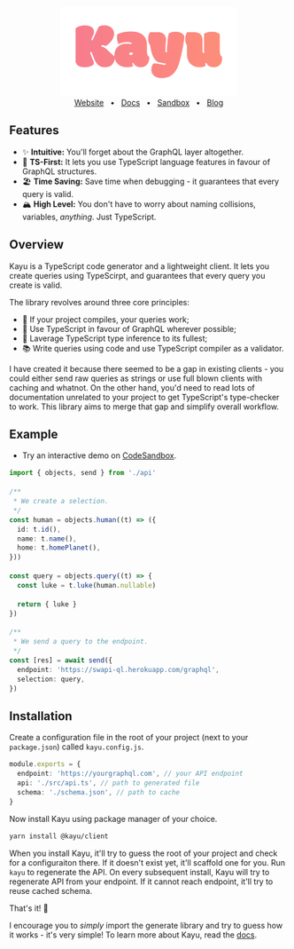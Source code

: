 <div align="center"><img src="media/thumbnail.png" width="320" /></div>

<div align="center">
  <a href="https://kayujs.org/">Website</a>
  <span>&nbsp;&nbsp;•&nbsp;&nbsp;</span>
  <a href="https://kayujs.org/docs/">Docs</a>
  <span>&nbsp;&nbsp;•&nbsp;&nbsp;</span>
  <a href="https://kayujs.org/sandbox">Sandbox</a>
  <span>&nbsp;&nbsp;•&nbsp;&nbsp;</span>
  <a href="https://kayujs.org/blog">Blog</a>
</div>

## Features

- ✨ **Intuitive:** You'll forget about the GraphQL layer altogether.
- 🦅 **TS-First:** It lets you use TypeScript language features in favour of GraphQL structures.
- 🏖 **Time Saving:** Save time when debugging - it guarantees that every query is valid.
- 🏔 **High Level:** You don't have to worry about naming collisions, variables, _anything_. Just TypeScript.

## Overview

Kayu is a TypeScript code generator and a lightweight client. It lets you create queries using TypeScirpt, and guarantees that every query you create is valid.

The library revolves around three core principles:

- 🚀 If your project compiles, your queries work;
- 🦉 Use TypeScript in favour of GraphQL wherever possible;
- 🌳 Laverage TypeScript type inference to its fullest;
- 📚 Write queries using code and use TypeScript compiler as a validator.

I have created it because there seemed to be a gap in existing clients - you could either send raw queries as strings or use full blown clients with caching and whatnot. On the other hand, you'd need to read lots of documentation unrelated to your project to get TypeScript's type-checker to work. This library aims to merge that gap and simplify overall workflow.

## Example

- Try an interactive demo on [CodeSandbox](https://kayujs.org).

```ts
import { objects, send } from './api'

/**
 * We create a selection.
 */
const human = objects.human((t) => ({
  id: t.id(),
  name: t.name(),
  home: t.homePlanet(),
}))

const query = objects.query((t) => {
  const luke = t.luke(human.nullable)

  return { luke }
})

/**
 * We send a query to the endpoint.
 */
const [res] = await send({
  endpoint: 'https://swapi-ql.herokuapp.com/graphql',
  selection: query,
})
```

## Installation

Create a configuration file in the root of your project (next to your `package.json`) called `kayu.config.js`.

```ts
module.exports = {
  endpoint: 'https://yourgraphql.com', // your API endpoint
  api: './src/api.ts', // path to generated file
  schema: './schema.json', // path to cache
}
```

Now install Kayu using package manager of your choice.

```bash
yarn install @kayu/client
```

When you install Kayu, it'll try to guess the root of your project and check for a configuraiton there. If it doesn't exist yet, it'll scaffold one for you. Run `kayu` to regenerate the API. On every subsequent install, Kayu will try to regenerate API from your endpoint. If it cannot reach endpoint, it'll try to reuse cached schema.

That's it! 🎉

I encourage you to _simply_ import the generate library and try to guess how it works - it's very simple! To learn more about Kayu, read the [docs](https://kayujs.org/docs).
